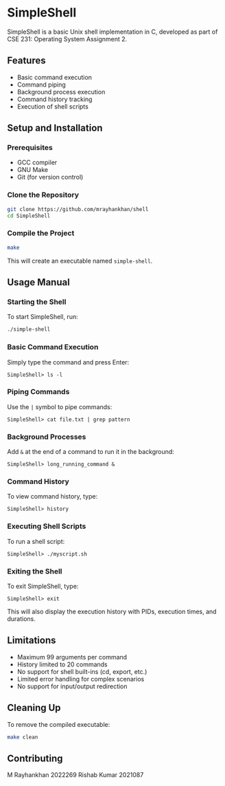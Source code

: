 # SimpleShell

SimpleShell is a basic Unix shell implementation in C, developed as part of CSE 231: Operating System Assignment 2.

## Features

- Basic command execution
- Command piping
- Background process execution
- Command history tracking
- Execution of shell scripts

## Setup and Installation

### Prerequisites
- GCC compiler
- GNU Make
- Git (for version control)

### Clone the Repository
```bash
git clone https://github.com/mrayhankhan/shell
cd SimpleShell
```

### Compile the Project
```bash
make
```
This will create an executable named `simple-shell`.

## Usage Manual

### Starting the Shell
To start SimpleShell, run:
```bash
./simple-shell
```

### Basic Command Execution
Simply type the command and press Enter:
```
SimpleShell> ls -l
```

### Piping Commands
Use the `|` symbol to pipe commands:
```
SimpleShell> cat file.txt | grep pattern
```

### Background Processes
Add `&` at the end of a command to run it in the background:
```
SimpleShell> long_running_command &
```

### Command History
To view command history, type:
```
SimpleShell> history
```

### Executing Shell Scripts
To run a shell script:
```
SimpleShell> ./myscript.sh
```

### Exiting the Shell
To exit SimpleShell, type:
```
SimpleShell> exit
```
This will also display the execution history with PIDs, execution times, and durations.

## Limitations
- Maximum 99 arguments per command
- History limited to 20 commands
- No support for shell built-ins (cd, export, etc.)
- Limited error handling for complex scenarios
- No support for input/output redirection

## Cleaning Up
To remove the compiled executable:
```bash
make clean
```

## Contributing
M Rayhankhan 2022269 Rishab Kumar 2021087
